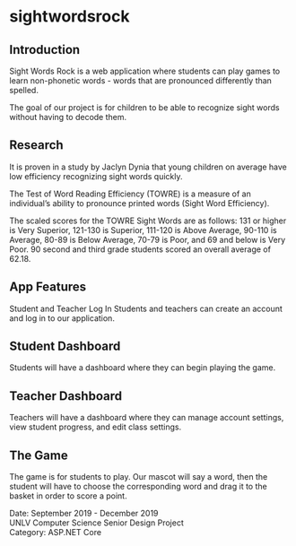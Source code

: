 # sightwordsrock

## Introduction
Sight Words Rock is a web application 
where students can play games to learn
non-phonetic words - words that are
pronounced differently than spelled.

The goal of our project is for children to 
be able to recognize sight words without 
having to decode them.

## Research
It is proven in a study by Jaclyn Dynia that young
children on average have low efficiency
recognizing sight words quickly.

The Test of Word Reading Efficiency (TOWRE) is a 
measure of an individual’s ability to pronounce 
printed words (Sight Word Efficiency).

The scaled scores for the TOWRE Sight Words are 
as follows: 131 or higher is Very Superior, 121-130 is 
Superior, 111-120 is Above Average, 90-110 is 
Average, 80-89 is Below Average, 70-79 is Poor, 
and 69 and below is Very Poor. 90 second and 
third grade students scored an overall average of 
62.18.

## App Features
Student and Teacher Log In
Students and teachers can create an account
and log in to our application.

## Student Dashboard
Students will have a dashboard where they can 
begin playing the game.

## Teacher Dashboard
Teachers will have a dashboard where they can
manage account settings, view student progress,
and edit class settings.

## The Game
The game is for students to play. Our mascot will 
say a word, then the student will have to choose
the corresponding word and drag it to the basket
in order to score a point.

Date: September 2019 - December 2019<br>
UNLV Computer Science Senior Design Project<br>
Category: ASP.NET Core
